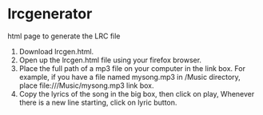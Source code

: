 # lrcgenerator
html page to generate the LRC file

1. Download lrcgen.html.
2. Open up the lrcgen.html file using your firefox browser.
3. Place the full path of a mp3 file on your computer in the link box.
   For example, if you have a file named mysong.mp3 in /Music directory,
   place file:///Music/mysong.mp3 link box.
4. Copy the lyrics of the song in the big box, then click on play,
   Whenever there is a new line starting, click on lyric button.
   
